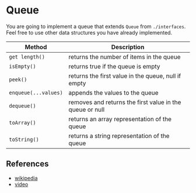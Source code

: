 # Queue

You are going to implement a queue that extends `Queue` from `./interfaces`. Feel free to use other data structures you have already implemented.

| Method | Description |
| --- | --- |
| `get length()` | returns the number of items in the queue |
| `isEmpty()` | returns true if the queue is empty |
| `peek()` | returns the first value in the queue, null if empty |
| `enqueue(...values)` | appends the values to the queue |
| `dequeue()` | removes and returns the first value in the queue or null |
| `toArray()` | returns an array representation of the queue |
| `toString()` | returns a string representation of the queue |

## References

- [wikipedia](https://en.wikipedia.org/wiki/Queue_(abstract_data_type))
- [video](https://www.youtube.com/watch?v=wjI1WNcIntg&list=PLLXdhg_r2hKA7DPDsunoDZ-Z769jWn4R8&index=3&)
